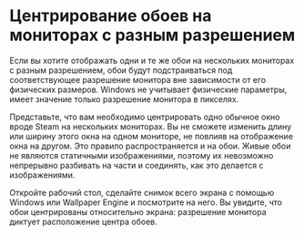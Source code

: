 # Центрирование обоев на мониторах с разным разрешением

Если вы хотите отображать одни и те же обои на нескольких мониторах с разным разрешением, обои будут подстраиваться под соответствующее разрешение монитора вне зависимости от его физических размеров. Windows не учитывает физические параметры, имеет значение только разрешение монитора в пикселях.

Представьте, что вам необходимо центрировать одно обычное окно вроде Steam на нескольких мониторах. Вы не сможете изменить длину или ширину этого окна на одном мониторе, не повлияв на отображение окна на другом. Это правило распространяется и на обои. Живые обои не являются статичными изображениями, поэтому их невозможно непрерывно разбивать на части и соединять, как это делается с изображениями.

Откройте рабочий стол, сделайте снимок всего экрана с помощью Windows или Wallpaper Engine и посмотрите на него. Вы увидите, что обои центрированы относительно экрана: разрешение монитора диктует расположение центра обоев. 